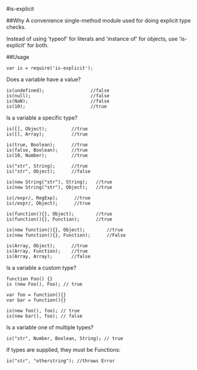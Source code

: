 #is-explicit

##Why
A convenience single-method module used for doing explicit type checks.

Instead of using 'typeof' for literals and 'instance of' for objects, use 'is-explicit' for both.

##Usage

    var is = require('is-explicit');

Does a variable have a value?

    is(undefined);                 //false
    is(null);                      //false
    is(NaN);                       //false
    is(10);                        //true

Is a variable a specific type?

    is([], Object);         //true
    is([], Array);          //true

    is(true, Boolean);      //true
    is(false, Boolean);     //true
    is(10, Number);         //true

    is("str", String);      //true
    is("str", Object);      //false

    is(new String("str"), String);   //true
    is(new String("str"), Object);   //true

    is(/expr/, RegExp);      //true
    is(/expr/, Object);      //true

    is(function(){}, Object);        //true
    is(function(){}, Function);      //true

    is(new function(){}, Object);        //true
    is(new function(){}, Function);      //False

    is(Array, Object);      //true
    is(Array, Function);    //true
    is(Array, Array);       //false

Is a variable a custom type?

    function Foo() {}
    is (new Foo(), Foo); // true

    var foo = function(){}
    var bar = function(){}

    is(new foo(), foo); // true
    is(new bar(), foo); // false

Is a variable one of multiple types?

    is("str", Number, Boolean, String); // true

If types are supplied, they must be Functions:

    is("str", "otherstring"); //throws Error
